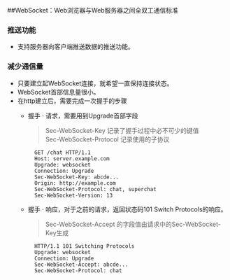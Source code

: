 ##WebSocket：Web浏览器与Web服务器之间全双工通信标准
### 推送功能
- 支持服务器向客户端推送数据的推送功能。
### 减少通信量
- 只要建立起WebSocket连接，就希望一直保持连接状态。
- WebSocket首部信息量很小。
- 在http建立后，需要完成一次握手的步骤
    - 握手 · 请求，需要用到Upgrade首部字段
      > Sec-WebSocket-Key 记录了握手过程中必不可少的键值  
        Sec-WebSocket-Protocol 记录使用的子协议
            
            GET /chat HTTP/1.1
            Host: server.example.com
            Upgrade: websocket
            Connection: Upgrade
            Sec-WebSocket-Key: abcde...
            Origin: http://example.com
            Sec-WebSocket-Protocol: chat, superchat
            Sec-WebSocket-Version: 13
    - 握手 · 响应，对于之前的请求，返回状态码101 Switch Protocols的响应。
      > Sec-WebSocket-Accept 的字段值由请求中的Sec-WebSocket-Key生成

            HTTP/1.1 101 Switching Protocols
            Upgrade: websocket
            Connection: Upgrade
            Sec-WebSocket-Accept: abcde...
            Sec-WebSocket-Protocol: chat